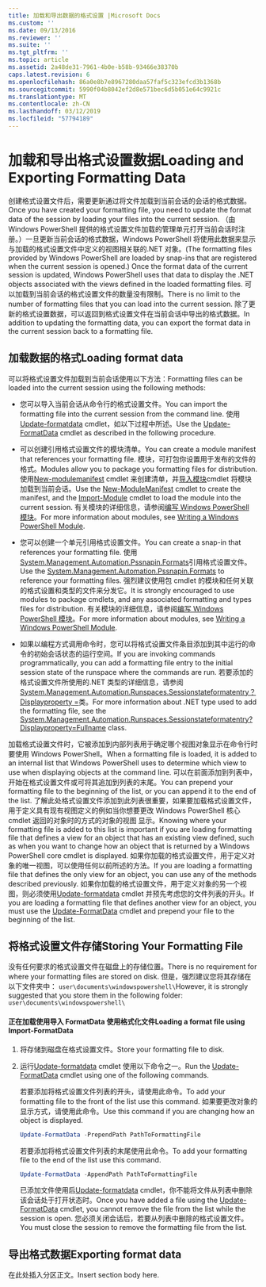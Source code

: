 ```yaml
---
title: 加载和导出数据的格式设置 |Microsoft Docs
ms.custom: ''
ms.date: 09/13/2016
ms.reviewer: ''
ms.suite: ''
ms.tgt_pltfrm: ''
ms.topic: article
ms.assetid: 2a48de31-7961-4b0e-b58b-93466e38370b
caps.latest.revision: 6
ms.openlocfilehash: 86a0e8b7e8967280daa57faf5c323efcd3b1368b
ms.sourcegitcommit: 5990f04b8042ef2d8e571bec6d5b051e64c9921c
ms.translationtype: MT
ms.contentlocale: zh-CN
ms.lasthandoff: 03/12/2019
ms.locfileid: "57794189"
---
```

# <a name="loading-and-exporting-formatting-data"></a><span data-ttu-id="99687-102">加载和导出格式设置数据</span><span class="sxs-lookup"><span data-stu-id="99687-102">Loading and Exporting Formatting Data</span></span>

<span data-ttu-id="99687-103">创建格式设置文件后，需要更新通过将文件加载到当前会话的会话的格式数据。</span><span class="sxs-lookup"><span data-stu-id="99687-103">Once you have created your formatting file, you need to update the format data of the session by loading your files into the current session.</span></span> <span data-ttu-id="99687-104">（由 Windows PowerShell 提供的格式设置文件加载的管理单元打开当前会话时注册。）一旦更新当前会话的格式数据，Windows PowerShell 将使用此数据来显示与加载的格式设置文件中定义的视图相关联的.NET 对象。</span><span class="sxs-lookup"><span data-stu-id="99687-104">(The formatting files provided by Windows PowerShell are loaded by snap-ins that are registered when the current session is opened.) Once the format data of the current session is updated, Windows PowerShell uses that data to display the .NET objects associated with the views defined in the loaded formatting files.</span></span> <span data-ttu-id="99687-105">可以加载到当前会话的格式设置文件的数量没有限制。</span><span class="sxs-lookup"><span data-stu-id="99687-105">There is no limit to the number of formatting files that you can load into the current session.</span></span> <span data-ttu-id="99687-106">除了更新的格式设置数据，可以返回到格式设置文件在当前会话中导出的格式数据。</span><span class="sxs-lookup"><span data-stu-id="99687-106">In addition to updating the formatting data, you can export the format data in the current session back to a formatting file.</span></span>

## <a name="loading-format-data"></a><span data-ttu-id="99687-107">加载数据的格式</span><span class="sxs-lookup"><span data-stu-id="99687-107">Loading format data</span></span>

<span data-ttu-id="99687-108">可以将格式设置文件加载到当前会话使用以下方法：</span><span class="sxs-lookup"><span data-stu-id="99687-108">Formatting files can be loaded into the current session using the following methods:</span></span>

- <span data-ttu-id="99687-109">您可以导入当前会话从命令行的格式设置文件。</span><span class="sxs-lookup"><span data-stu-id="99687-109">You can import the formatting file into the current session from the command line.</span></span> <span data-ttu-id="99687-110">使用[Update-formatdata](/powershell/module/Microsoft.PowerShell.Utility/Update-FormatData) cmdlet，如以下过程中所述。</span><span class="sxs-lookup"><span data-stu-id="99687-110">Use the [Update-FormatData](/powershell/module/Microsoft.PowerShell.Utility/Update-FormatData) cmdlet as described in the following procedure.</span></span>

- <span data-ttu-id="99687-111">可以创建引用格式设置文件的模块清单。</span><span class="sxs-lookup"><span data-stu-id="99687-111">You can create a module manifest that references your formatting file.</span></span> <span data-ttu-id="99687-112">模块，可打包你设置用于发布的文件的格式。</span><span class="sxs-lookup"><span data-stu-id="99687-112">Modules allow you to package you formatting files for distribution.</span></span> <span data-ttu-id="99687-113">使用[New-modulemanifest](/powershell/module/Microsoft.PowerShell.Core/New-ModuleManifest) cmdlet 来创建清单，并[导入模块](/powershell/module/Microsoft.PowerShell.Core/Import-Module)cmdlet 将模块加载到当前会话。</span><span class="sxs-lookup"><span data-stu-id="99687-113">Use the [New-ModuleManifest](/powershell/module/Microsoft.PowerShell.Core/New-ModuleManifest) cmdlet to create the manifest, and the [Import-Module](/powershell/module/Microsoft.PowerShell.Core/Import-Module) cmdlet to load the module into the current session.</span></span> <span data-ttu-id="99687-114">有关模块的详细信息，请参阅[编写 Windows PowerShell 模块](../module/writing-a-windows-powershell-module.md)。</span><span class="sxs-lookup"><span data-stu-id="99687-114">For more information about modules, see [Writing a Windows PowerShell Module](../module/writing-a-windows-powershell-module.md).</span></span>

- <span data-ttu-id="99687-115">您可以创建一个单元引用格式设置文件。</span><span class="sxs-lookup"><span data-stu-id="99687-115">You can create a snap-in that references your formatting file.</span></span> <span data-ttu-id="99687-116">使用[System.Management.Automation.Pssnapin.Formats](/dotnet/api/System.Management.Automation.PSSnapIn.Formats)引用格式设置文件。</span><span class="sxs-lookup"><span data-stu-id="99687-116">Use the [System.Management.Automation.Pssnapin.Formats](/dotnet/api/System.Management.Automation.PSSnapIn.Formats) to reference your formatting files.</span></span> <span data-ttu-id="99687-117">强烈建议使用包 cmdlet 的模块和任何关联的格式设置和类型的文件来分发它。</span><span class="sxs-lookup"><span data-stu-id="99687-117">It is strongly encouraged to use modules to package cmdlets, and any associated formatting and types files for distribution.</span></span> <span data-ttu-id="99687-118">有关模块的详细信息，请参阅[编写 Windows PowerShell 模块](../module/writing-a-windows-powershell-module.md)。</span><span class="sxs-lookup"><span data-stu-id="99687-118">For more information about modules, see [Writing a Windows PowerShell Module](../module/writing-a-windows-powershell-module.md).</span></span>

- <span data-ttu-id="99687-119">如果以编程方式调用命令时，您可以将格式设置文件条目添加到其中运行的命令的初始会话状态的运行空间。</span><span class="sxs-lookup"><span data-stu-id="99687-119">If you are invoking commands programmatically, you can add a formatting file entry to the initial session state of the runspace where the commands are run.</span></span> <span data-ttu-id="99687-120">若要添加的格式设置文件所使用的.NET 类型的详细信息，请参阅[System.Management.Automation.Runspaces.Sessionstateformatentry？Displayproperty =](/dotnet/api/System.Management.Automation.Runspaces.SessionStateFormatEntry)类。</span><span class="sxs-lookup"><span data-stu-id="99687-120">For more information about .NET type used to add the formatting file, see the [System.Management.Automation.Runspaces.Sessionstateformatentry?Displayproperty=Fullname](/dotnet/api/System.Management.Automation.Runspaces.SessionStateFormatEntry) class.</span></span>

<span data-ttu-id="99687-121">加载格式设置文件时，它被添加到内部列表用于确定哪个视图对象显示在命令行时要使用 Windows PowerShell。</span><span class="sxs-lookup"><span data-stu-id="99687-121">When a formatting file is loaded, it is added to an internal list that Windows PowerShell uses to determine which view to use when displaying objects at the command line.</span></span> <span data-ttu-id="99687-122">可以在前面添加到列表中，开始在格式设置文件或可将其追加到列表的末尾。</span><span class="sxs-lookup"><span data-stu-id="99687-122">You can prepend your formatting file to the beginning of the list, or you can append it to the end of the list.</span></span> <span data-ttu-id="99687-123">了解此处格式设置文件添加到此列表很重要，如果要加载格式设置文件，用于定义具有现有视图定义的例如当你想要更改 Windows PowerShell 核心 cmdlet 返回的对象时的方式的对象的视图 显示。</span><span class="sxs-lookup"><span data-stu-id="99687-123">Knowing where your formatting file is added to this list is important if you are loading formatting file that defines a view for an object that has an existing view defined, such as when you want to change how an object that is returned by a Windows PowerShell core cmdlet is displayed.</span></span> <span data-ttu-id="99687-124">如果你加载的格式设置文件，用于定义对象的唯一视图，可以使用任何以前所述的方法。</span><span class="sxs-lookup"><span data-stu-id="99687-124">If you are loading a formatting file that defines the only view for an object, you can use any of the methods described previously.</span></span>  <span data-ttu-id="99687-125">如果你加载的格式设置文件，用于定义对象的另一个视图，则必须使用[Update-formatdata](/powershell/module/Microsoft.PowerShell.Utility/Update-FormatData) cmdlet 并预先考虑您的文件列表的开头。</span><span class="sxs-lookup"><span data-stu-id="99687-125">If you are loading a formatting file that defines another view for an object, you must use the [Update-FormatData](/powershell/module/Microsoft.PowerShell.Utility/Update-FormatData) cmdlet and prepend your file to the beginning of the list.</span></span>

## <a name="storing-your-formatting-file"></a><span data-ttu-id="99687-126">将格式设置文件存储</span><span class="sxs-lookup"><span data-stu-id="99687-126">Storing Your Formatting File</span></span>

<span data-ttu-id="99687-127">没有任何要求的格式设置文件在磁盘上的存储位置。</span><span class="sxs-lookup"><span data-stu-id="99687-127">There is no requirement for where your formatting files are stored on disk.</span></span> <span data-ttu-id="99687-128">但是，强烈建议您将其存储在以下文件夹中： `user\documents\windowspowershell\`</span><span class="sxs-lookup"><span data-stu-id="99687-128">However, it is strongly suggested that you store them in the following folder: `user\documents\windowspowershell\`</span></span>

#### <a name="loading-a-format-file-using-import-formatdata"></a><span data-ttu-id="99687-129">正在加载使用导入 FormatData 使用格式化文件</span><span class="sxs-lookup"><span data-stu-id="99687-129">Loading a format file using Import-FormatData</span></span>

1. <span data-ttu-id="99687-130">将存储到磁盘在格式设置文件。</span><span class="sxs-lookup"><span data-stu-id="99687-130">Store your formatting file to disk.</span></span>

2. <span data-ttu-id="99687-131">运行[Update-formatdata](/powershell/module/Microsoft.PowerShell.Utility/Update-FormatData) cmdlet 使用以下命令之一。</span><span class="sxs-lookup"><span data-stu-id="99687-131">Run the [Update-FormatData](/powershell/module/Microsoft.PowerShell.Utility/Update-FormatData) cmdlet using one of the following commands.</span></span>

   <span data-ttu-id="99687-132">若要添加将格式设置文件列表的开头，请使用此命令。</span><span class="sxs-lookup"><span data-stu-id="99687-132">To add your formatting file to the front of the list use this command.</span></span> <span data-ttu-id="99687-133">如果要更改对象的显示方式，请使用此命令。</span><span class="sxs-lookup"><span data-stu-id="99687-133">Use this command if you are changing how an object is displayed.</span></span>

   ```powershell
   Update-FormatData -PrependPath PathToFormattingFile
   ```

   <span data-ttu-id="99687-134">若要添加将格式设置文件列表的末尾使用此命令。</span><span class="sxs-lookup"><span data-stu-id="99687-134">To add your formatting file to the end of the list use this command.</span></span>

   ```powershell
   Update-FormatData -AppendPath PathToFormattingFile
   ```

   <span data-ttu-id="99687-135">已添加文件使用后[Update-formatdata](/powershell/module/Microsoft.PowerShell.Utility/Update-FormatData) cmdlet，你不能将文件从列表中删除该会话处于打开状态时。</span><span class="sxs-lookup"><span data-stu-id="99687-135">Once you have added a file using the [Update-FormatData](/powershell/module/Microsoft.PowerShell.Utility/Update-FormatData) cmdlet, you cannot remove the file from the list while the session is open.</span></span> <span data-ttu-id="99687-136">您必须关闭会话后，若要从列表中删除的格式设置文件。</span><span class="sxs-lookup"><span data-stu-id="99687-136">You must close the session to remove the formatting file from the list.</span></span>

## <a name="exporting-format-data"></a><span data-ttu-id="99687-137">导出格式数据</span><span class="sxs-lookup"><span data-stu-id="99687-137">Exporting format data</span></span>

<span data-ttu-id="99687-138">在此处插入分区正文。</span><span class="sxs-lookup"><span data-stu-id="99687-138">Insert section body here.</span></span>
